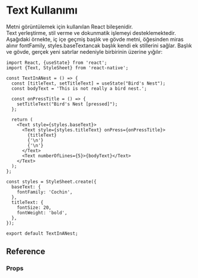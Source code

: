 # Text Kullanımı

Metni görüntülemek için kullanılan React bileşenidir.  
Text yerleştirme, stil verme ve dokunmatik işlemeyi desteklemektedir.  
Aşağıdaki örnekte, iç içe geçmiş başlık ve gövde metni, öğesinden miras alınır fontFamily, styles.baseTextancak başlık kendi ek stillerini sağlar. Başlık ve gövde, gerçek yeni satırlar nedeniyle birbirinin üzerine yığılır:

```JS
import React, {useState} from 'react';
import {Text, StyleSheet} from 'react-native';

const TextInANest = () => {
  const [titleText, setTitleText] = useState("Bird's Nest");
  const bodyText = 'This is not really a bird nest.';

  const onPressTitle = () => {
    setTitleText("Bird's Nest [pressed]");
  };

  return (
    <Text style={styles.baseText}>
      <Text style={styles.titleText} onPress={onPressTitle}>
        {titleText}
        {'\n'}
        {'\n'}
      </Text>
      <Text numberOfLines={5}>{bodyText}</Text>
    </Text>
  );
};

const styles = StyleSheet.create({
  baseText: {
    fontFamily: 'Cochin',
  },
  titleText: {
    fontSize: 20,
    fontWeight: 'bold',
  },
});

export default TextInANest;
```

## Reference

### Props
